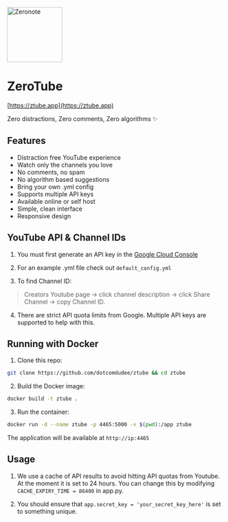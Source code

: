 <img src="https://cdn.stord.site/files/32268/youtube_1738413332.png" alt="Zeronote" width="128"/>

# ZeroTube
[https://ztube.app](https://ztube.app)

Zero distractions, Zero comments, Zero algorithms ✨

## Features

- Distraction free YouTube experience
- Watch only the channels you love
- No comments, no spam
- No algorithm based suggestions
- Bring your own .yml config
- Supports multiple API keys
- Available online or self host
- Simple, clean interface
- Responsive design

## YouTube API & Channel IDs

1. You must first generate an API key in the [Google Cloud Console](https://console.cloud.google.com/apis/library/youtube.googleapis.com)

2. For an example .yml file check out `default_config.yml`

3. To find Channel ID:
> Creators Youtube page -> click channel description -> click Share Channel -> copy Channel ID.

4. There are strict API quota limits from Google. Multiple API keys are supported to help with this.

## Running with Docker

1. Clone this repo:
```bash
git clone https://github.com/dotcomdudee/ztube && cd ztube
```

2. Build the Docker image:
```bash
docker build -t ztube .
```

3. Run the container:
```bash
docker run -d --name ztube -p 4465:5000 -v $(pwd):/app ztube
```

The application will be available at `http://ip:4465`

## Usage

1. We use a cache of API results to avoid hitting API quotas from Youtube. At the moment it is set to 24 hours. You can change this by modifying `CACHE_EXPIRY_TIME = 86400` in app.py. 

2. You should ensure that `app.secret_key = 'your_secret_key_here'` is set to something unique.